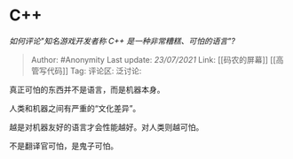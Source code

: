 # C++
*如何评论"知名游戏开发者称 C++ 是一种非常糟糕、可怕的语言"?*

> Author: #Anonymity
> Last update: *23/07/2021*
> Link: [[码农的屏幕]] [[高管写代码]]
> Tag:
> 评论区:
> 泛讨论:

真正可怕的东西并不是语言，而是机器本身。

人类和机器之间有严重的“文化差异”。

越是对机器友好的语言才会性能越好。对人类则越可怕。

不是翻译官可怕，是鬼子可怕。
